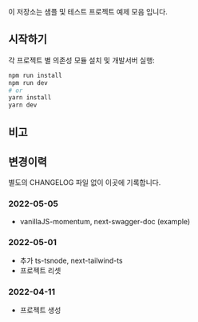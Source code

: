 이 저장소는 샘플 및 테스트 프로젝트 예제 모음 입니다.

## 시작하기

각 프로젝트 별 의존성 모듈 설치 및 개발서버 실행:

```bash
npm run install
npm run dev
# or
yarn install
yarn dev
```

## 비고


## 변경이력

별도의 CHANGELOG 파일 없이 이곳에 기록합니다.

### 2022-05-05

- vanillaJS-momentum, next-swagger-doc (example)

### 2022-05-01

- 추가 ts-tsnode, next-tailwind-ts
- 프로젝트 리셋

### 2022-04-11

- 프로젝트 생성